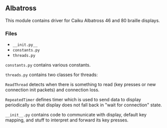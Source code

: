 ## Albatross

This module contains driver for Caiku Albatross 46 and 80 braille displays.

### Files

- `__init.py__`
- `constants.py`
- `threads.py`

`constants.py` contains various constants.

`threads.py` contains two classes for threads:

`ReadThread` detects when there is something to read (key presses or new connection init packets) and connection loss.

`RepeatedTimer` defines timer which is used to send data to display
periodically so that display does not fall back in "wait for connection" state.

`__init__.py` contains code to communicate with display, default key mapping, and stuff to interpret and forward its key presses.
